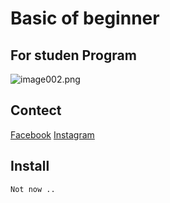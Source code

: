 # Basic of beginner

## For studen Program 
![image002.png](https://files.yande.re/image/a62dc4258bdbb205f3b3e72dd35227dd/yande.re%20877163%20animal_ears%20kitasan_black_%28umamusume%29%20tail%20uma_musume_pretty_derby.jpg)

## Contect

[Facebook](https://www.facebook.com/puemmth/)
[Instagram](https://www.instagram.com/puemmth/)

## Install
```
Not now ..
```